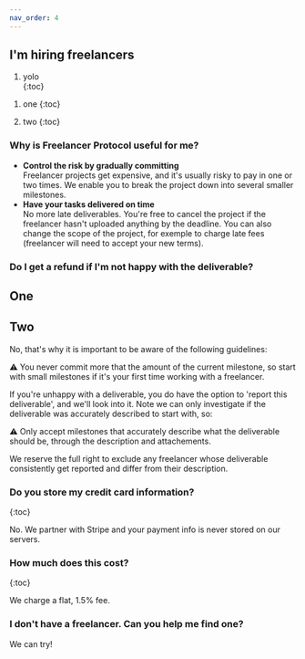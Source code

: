 ```yaml
---
nav_order: 4
---
```


## I'm hiring freelancers

<ol>

<li>yolo</li>
{:toc}

</ol>

1. one
   {:toc}

2. two
   {:toc}

### Why is Freelancer Protocol useful for me?

- **Control the risk by gradually committing**  
  Freelancer projects get expensive, and it's usually risky to pay in one or two times. We enable you to break the project down into several smaller milestones.
- **Have your tasks delivered on time**  
  No more late deliverables. You're free to cancel the project if the freelancer hasn't uploaded anything by the deadline. You can also change the scope of the project, for exemple to charge late fees (freelancer will need to accept your new terms).

### Do I get a refund if I'm not happy with the deliverable?

## One

## Two

No, that's why it is important to be aware of the following guidelines:

⚠️ You never commit more that the amount of the current milestone, so start with small milestones if it's your first time working with a freelancer.

If you're unhappy with a deliverable, you do have the option to 'report this deliverable', and we'll look into it.
Note we can only investigate if the deliverable was accurately described to start with, so:

⚠️ Only accept milestones that accurately describe what the deliverable should be, through the description and attachements.

We reserve the full right to exclude any freelancer whose deliverable consistently get reported and differ from their description.

<!-- > In the same way, a freelancer who uploads misleading demos of deliverables also faces exclusion. -->

<!-- We can only investigate a complaint if the milestone was properly describe to start with.

To help us look into complaints, please make sure
When you do, we'll investigate and reserve the right to exclude any freelancer that consistently upload deliverables like this.

We can only take measure.

How big should I make the milestones ?
Depends on the kind of type of work, but usually 4-5 hours of freelancer's work is a minimum to start with.
Once you're comftorable with the -->

### Do you store my credit card information?

{:toc}

No. We partner with Stripe and your payment info is never stored on our servers.

### How much does this cost?

{:toc}

We charge a flat, 1.5% fee.

### I don't have a freelancer. Can you help me find one?

We can try!
